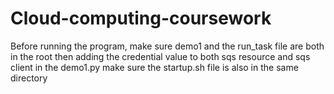 # Cloud-computing-coursework
Before running the program, make sure demo1 and the run_task file are both in the root
then adding the credential value to both sqs resource and sqs client in the demo1.py
make sure the startup.sh file is also in the same directory
